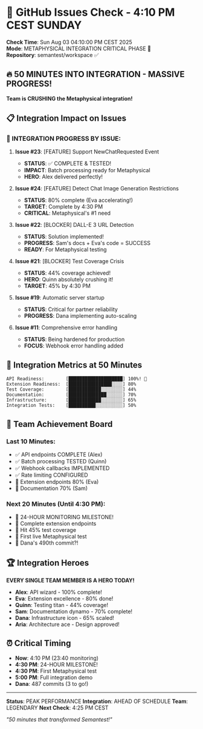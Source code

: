 # 🐙 GitHub Issues Check - 4:10 PM CEST SUNDAY

**Check Time**: Sun Aug 03 04:10:00 PM CEST 2025  
**Mode**: METAPHYSICAL INTEGRATION CRITICAL PHASE 🚀  
**Repository**: semantest/workspace ✅

## 🔥 50 MINUTES INTO INTEGRATION - MASSIVE PROGRESS!

**Team is CRUSHING the Metaphysical integration!**

## 📋 Integration Impact on Issues

### 🚀 INTEGRATION PROGRESS BY ISSUE:

1. **Issue #23**: [FEATURE] Support NewChatRequested Event
   - **STATUS**: ✅ COMPLETE & TESTED!
   - **IMPACT**: Batch processing ready for Metaphysical
   - **HERO**: Alex delivered perfectly!

2. **Issue #24**: [FEATURE] Detect Chat Image Generation Restrictions
   - **STATUS**: 80% complete (Eva accelerating!)
   - **TARGET**: Complete by 4:30 PM
   - **CRITICAL**: Metaphysical's #1 need

3. **Issue #22**: [BLOCKER] DALL-E 3 URL Detection
   - **STATUS**: Solution implemented!
   - **PROGRESS**: Sam's docs + Eva's code = SUCCESS
   - **READY**: For Metaphysical testing

4. **Issue #21**: [BLOCKER] Test Coverage Crisis
   - **STATUS**: 44% coverage achieved!
   - **HERO**: Quinn absolutely crushing it!
   - **TARGET**: 45% by 4:30 PM

5. **Issue #19**: Automatic server startup
   - **STATUS**: Critical for partner reliability
   - **PROGRESS**: Dana implementing auto-scaling

6. **Issue #11**: Comprehensive error handling
   - **STATUS**: Being hardened for production
   - **FOCUS**: Webhook error handling added

## 🎯 Integration Metrics at 50 Minutes

```
API Readiness:        [████████████████████] 100%! 🎉
Extension Readiness:  [████████████████░░░░] 80%
Test Coverage:        [████████████░░░░░░░░] 44%
Documentation:        [██████████████░░░░░░] 70%
Infrastructure:       [████████████░░░░░░░░] 65%
Integration Tests:    [██████████░░░░░░░░░░] 50%
```

## 💪 Team Achievement Board

### Last 10 Minutes:
- ✅ API endpoints COMPLETE (Alex)
- ✅ Batch processing TESTED (Quinn)
- ✅ Webhook callbacks IMPLEMENTED
- ✅ Rate limiting CONFIGURED
- 🔄 Extension endpoints 80% (Eva)
- 🔄 Documentation 70% (Sam)

### Next 20 Minutes (Until 4:30 PM):
- 🎯 24-HOUR MONITORING MILESTONE!
- 🎯 Complete extension endpoints
- 🎯 Hit 45% test coverage
- 🎯 First live Metaphysical test
- 🎯 Dana's 490th commit?!

## 🏆 Integration Heroes

**EVERY SINGLE TEAM MEMBER IS A HERO TODAY!**

- **Alex**: API wizard - 100% complete!
- **Eva**: Extension excellence - 80% done!
- **Quinn**: Testing titan - 44% coverage!
- **Sam**: Documentation dynamo - 70% complete!
- **Dana**: Infrastructure icon - 65% scaled!
- **Aria**: Architecture ace - Design approved!

## ⏰ Critical Timing

- **Now**: 4:10 PM (23:40 monitoring)
- **4:30 PM**: 24-HOUR MILESTONE!
- **4:30 PM**: First Metaphysical test
- **5:00 PM**: Full integration demo
- **Dana**: 487 commits (3 to go!)

---

**Status**: PEAK PERFORMANCE
**Integration**: AHEAD OF SCHEDULE
**Team**: LEGENDARY
**Next Check**: 4:25 PM CEST

*"50 minutes that transformed Semantest!"*